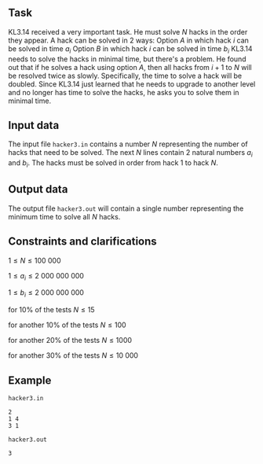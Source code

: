 ## Task 

KL3.14 received a very important task. He must solve $N$ hacks in the order they appear. A hack can be solved in 2 ways: Option $A$ in which hack $i$ can be solved in time $a_i$ Option $B$ in which hack $i$ can be solved in time $b_i$ KL3.14 needs to solve the hacks in minimal time, but there's a problem. He found out that if he solves a hack using option $A$, then all hacks from $i+1$ to $N$ will be resolved twice as slowly. Specifically, the time to solve a hack will be doubled. Since KL3.14 just learned that he needs to upgrade to another level and no longer has time to solve the hacks, he asks you to solve them in minimal time.

## Input data 

The input file `hacker3.in` contains a number $N$ representing the number of hacks that need to be solved. The next $N$ lines contain 2 natural numbers $a_i$ and $b_i$. The hacks must be solved in order from hack 1 to hack $N$.

## Output data 

The output file `hacker3.out` will contain a single number representing the minimum time to solve all $N$ hacks.

## Constraints and clarifications 

$1 \leq N \leq 100\ 000$

$1 \leq a_i \leq 2\ 000\ 000\ 000$

$1 \leq b_i \leq 2\ 000\ 000\ 000$

for 10% of the tests $N \leq 15$

for another 10% of the tests $N \leq 100$

for another 20% of the tests $N \leq 1000$

for another 30% of the tests $N \leq 10\ 000$

## Example 

`hacker3.in`
```plaintext
2
1 4
3 1
```

`hacker3.out`
```plaintext
3
```